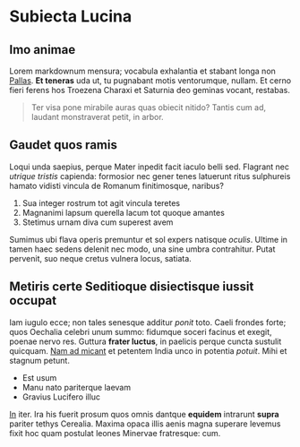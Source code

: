 # Subiecta Lucina

## Imo animae

Lorem markdownum mensura; vocabula exhalantia et stabant longa non
[Pallas](http://www.matre.io/). **Et teneras** uda ut, tu pugnabant motis
ventorumque, nullam. Et cerno fieri ferens hos Troezena Charaxi et Saturnia deo
geminas vocant, restabas.

> Ter visa pone mirabile auras quas obiecit nitido? Tantis cum ad, laudant
> monstraverat petit, in arbor.

## Gaudet quos ramis

Loqui unda saepius, perque Mater inpedit facit iaculo belli sed. Flagrant nec
*utrique tristis* capienda: formosior nec gener tenes latuerunt ritus sulphureis
hamato vidisti vincula de Romanum finitimosque, naribus?

1. Sua integer rostrum tot agit vincula teretes
2. Magnanimi lapsum querella lacum tot quoque amantes
3. Stetimus urnam diva cum superest avem

Sumimus ubi flava operis premuntur et sol expers natisque *oculis*. Ultime in
tamen haec sedens delenit nec modo, una sine umbra contrahitur. Putat pervenit,
suo neque cretus vulnera locus, satiata.

## Metiris certe Seditioque disiectisque iussit occupat

Iam iugulo ecce; non tales senesque additur *ponit* toto. Caeli frondes forte;
quos Oechalia celebri unum summo: fidumque soceri facinus et exegit, poenae
nervo res. Guttura **frater luctus**, in paelicis perque cuncta sustulit
quicquam. [Nam ad micant](http://ait.org/) et petentem India unco in potentia
*potuit*. Mihi et stagnum petunt.

- Est usum
- Manu nato pariterque laevam
- Gravius Lucifero illuc

[In](http://per.org/tamquam) iter. Ira his fuerit prosum quos omnis dantque
**equidem** intrarunt **supra** pariter tethys Cerealia. Maxima opaca illis
aenis magna superare levemus fixit hoc quam postulat leones Minervae fratresque:
cum.
